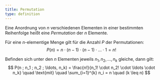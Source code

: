 ```yaml
---
title: Permutation
type: definition
---
```


Eine Anordnung von $n$ verschiedenen Elementen in einer bestimmten Reihenfolge heißt eine *Permutation* der $n$ Elemente.

Für eine $n$-elementige Menge gilt für die Anzahl $P$ der Permutationen:
$$
    P(n) = n \cdot (n-1) \cdot (n-1) \cdot \ldots \cdot 1 = n!
$$

Befinden sich unter den $n$ Elementen jeweils $n_1, n_2, \ldots, n_k$ gleiche, dann gilt:
$$
    P(n ; n_1 ; n_2 ; \ldots, n_k) = \frac{n!}{n_1! \cdot n_2! \cdot \ldots \cdot n_k} \quad \text{mit} \quad \sum_{i=1}^{k} n_i = n \quad (k \leq n)
$$